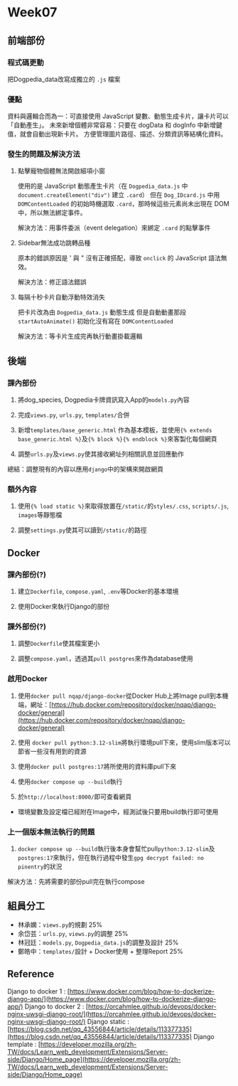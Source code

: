 # Week07

## 前端部份

### 程式碼更動

把Dogpedia_data改寫成獨立的 `.js` 檔案

### 優點

資料與邏輯合而為一：可直接使用 JavaScript 變數、動態生成卡片，讓卡片可以「自動產生」。
未來新增個體非常容易：只要在 dogData 和 dogInfo 中新增鍵值，就會自動出現新卡片。
方便管理圖片路徑、描述、分類資訊等結構化資料。

### 發生的問題及解決方法

1. 點擊寵物個體無法開啟細項小窗

    使用的是 JavaScript 動態產生卡片（在 `Dogpedia_data.js` 中 `document.createElement("div")` 建立 `.card`）
    但在 `Dog_IDcard.js` 中用 `DOMContentLoaded` 的初始時機選取 `.card`，那時候這些元素尚未出現在 DOM 中，所以無法綁定事件。

    解決方法：用事件委派（event delegation）來綁定 `.card` 的點擊事件

2. Sidebar無法成功跳轉品種

    原本的錯誤原因是 ' 與 " 沒有正確搭配，導致 `onclick` 的 JavaScript 語法無效。

    解決方法：修正語法錯誤

3. 每隔十秒卡片自動浮動特效消失

    把卡片改為由 `Dogpedia_data.js` 動態生成
    但是自動動畫那段 `startAutoAnimate()` 初始化沒有寫在 `DOMContentLoaded`

    解決方法：等卡片生成完再執行動畫掛載邏輯

## 後端

### 課內部份

1. 將dog_species, Dogpedia卡牌資訊寫入App的`models.py`內容

2. 完成`views.py`, `urls.py`, `templates/`合併

3. 新增`templates/base_generic.html` 作為基本模板，並使用`{% extends base_generic.html %}`及`{% block %}{% endblock %}`來客製化每個網頁

4. 調整`urls.py`及`views.py`使其接收網址列相關訊息並回應動作

總結：調整現有的內容以應用`django`中的架構來開啟網頁

### 額外內容

1. 使用`{% load static %}`來取得放置在`/static/`的`styles/.css`, `scripts/.js`, `images`等靜態檔

2. 調整`settings.py`使其可以讀到`/static/`的路徑

## Docker

### 課內部份(?)

1. 建立`Dockerfile`, `compose.yaml`, `.env`等Docker的基本環境

2. 使用Docker來執行Django的部份

### 課外部份(?)

1. 調整`Dockerfile`使其檔案更小

2. 調整`compose.yaml`，透過其`pull postgres`來作為database使用

### 啟用Docker

1. 使用`docker pull nqap/django-docker`從Docker Hub上將Image pull到本機端，網址：[https://hub.docker.com/repository/docker/nqap/django-docker/general](https://hub.docker.com/repository/docker/nqap/django-docker/general)

2. 使用 `docker pull python:3.12-slim`將執行環境pull下來，使用slim版本可以節省一些沒有用到的資源

3. 使用`docker pull postgres:17`將所使用的資料庫pull下來

4. 使用`docker compose up --build`執行

5. 於`http://localhost:8000/`即可查看網頁

- 環境變數及設定檔已經附在Image中，經測試後只要用build執行即可使用

### 上一個版本無法執行的問題

1. `docker compose up --build`執行後本身會幫忙pull`python:3.12-slim`及`postgres:17`來執行，但在執行過程中發生`gpg decrypt failed: no pinentry`的狀況

解決方法：先將需要的部份pull完在執行compose

## 組員分工

- 林承嫻：`views.py`的規劃 25%
- 余岱芸：`urls.py`, `views.py`的調整 25%
- 林冠廷：`models.py`, `Dogpedia_data.js`的調整及設計 25%
- 鄭皓中：`templates/`設計 + Docker使用 + 整理Report 25%

## Reference

Django to docker 1 : [https://www.docker.com/blog/how-to-dockerize-django-app/](https://www.docker.com/blog/how-to-dockerize-django-app/)
Django to docker 2 : [https://orcahmlee.github.io/devops/docker-nginx-uwsgi-django-root/](https://orcahmlee.github.io/devops/docker-nginx-uwsgi-django-root/)
Django static : [https://blog.csdn.net/qq_43556844/article/details/113377335](https://blog.csdn.net/qq_43556844/article/details/113377335)
Django template : [https://developer.mozilla.org/zh-TW/docs/Learn_web_development/Extensions/Server-side/Django/Home_page](https://developer.mozilla.org/zh-TW/docs/Learn_web_development/Extensions/Server-side/Django/Home_page)
